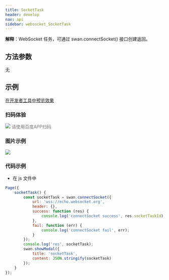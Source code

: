 ```yaml
---
title: SocketTask
header: develop
nav: api
sidebar: websocket_SocketTask
---
```





**解释**：WebSocket 任务，可通过 swan.connectSocket() 接口创建返回。

 
## 方法参数

无


## 示例

<a href="swanide://fragment/34c47f3104b2a70210d786e5bb9ce3731572997244307" title="在开发者工具中预览效果" target="_self">在开发者工具中预览效果</a>

### 扫码体验

<div class='scan-code-container'>
    <img src="https://b.bdstatic.com/miniapp/assets/images/doc_demo/socketTask.png" class="demo-qrcode-image" />
    <font color=#777 12px>请使用百度APP扫码</font>
</div>

###  图片示例  

<div class="m-doc-custom-examples">
    <div class="m-doc-custom-examples-correct">
        <img src="https://b.bdstatic.com/miniapp/image/socketTask.gif">
    </div>
    <div class="m-doc-custom-examples-correct">
        <img src=" ">
    </div>
    <div class="m-doc-custom-examples-correct">
        <img src=" ">
    </div>     
</div>

### 代码示例 



* 在 js 文件中

```js
Page({
    socketTask() {
        const socketTask = swan.connectSocket({
            url: 'wss://echo.websocket.org',
            header: {},
            success: function (res) {
                console.log('connectSocket success', res.socketTaskId);
            },
            fail: function (err) {
                console.log('connectSocket fail', err);
            }
        });
        console.log('res', socketTask);
        swan.showModal({
            title: 'socketTask',
            content: JSON.stringify(socketTask)
        });
    }
});
```

 
